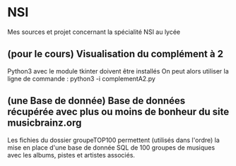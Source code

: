 # NSI

Mes sources et projet concernant la spécialité NSI au lycée

## (pour le cours) Visualisation du complément à 2

Python3 avec le module tkinter doivent être installés
On peut alors utiliser la ligne de commande : 
python3 -i complementA2.py

## (une Base de donnée) Base de données récupérée avec plus ou moins de bonheur du site musicbrainz.org

Les fichies du dossier groupeTOP100 permettent (utilisés dans l'ordre) la mise en place d'une base de donnée SQL de 100 groupes de musiques avec les albums, pistes et artistes associés.
